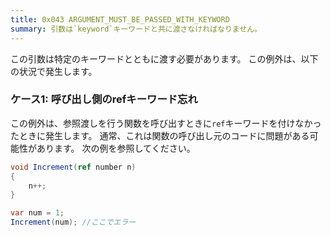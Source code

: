 ```yaml
---
title: 0x043 ARGUMENT_MUST_BE_PASSED_WITH_KEYWORD
summary: 引数は`keyword`キーワードと共に渡さなければなりません。
---
```


この引数は特定のキーワードとともに渡す必要があります。
この例外は、以下の状況で発生します。

### ケース1: 呼び出し側のrefキーワード忘れ
この例外は、参照渡しを行う関数を呼び出すときに`ref`キーワードを付けなかったときに発生します。
通常、これは関数の呼び出し元のコードに問題がある可能性があります。
次の例を参照してください。

```cs title="AliceScript"
void Increment(ref number n)
{
    n++;
}

var num = 1;
Increment(num); //ここでエラー
```
